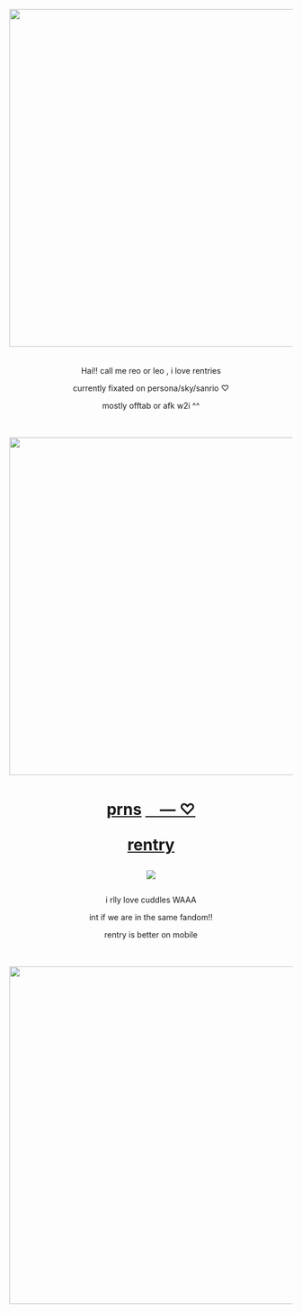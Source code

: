 <p align="center"><img src="https://i.imgur.com/KSjmsqq.png&=80" width="600">
ㅤ
<p align="center"> Hai!! call me reo or leo , i love rentries
<p align="center">currently fixated on persona/sky/sanrio ♡
<p align="center"> mostly offtab or afk w2i ^^

ㅤㅤㅤㅤㅤㅤㅤㅤㅤㅤㅤㅤ

<p align="center"><img src="https://i.imgur.com/MJ8GSi4.png&" width="600">

<h1 align="center"></[prns](https://pronouns.cc/@kureomi)>

[prns](https://pronouns.cc/@kureomi) [ㅤ— ⁠♡](https://retrospring.net/@goroplushie) 

[rentry](https://rentry.co/anti-thief)

![](https://komarev.com/ghpvc/?username=P5royal&color=B22222&style=plastic-square)
</h1>


<p align="center"> i rlly love cuddles WAAA 
<p align="center"> int if we are in the same fandom!!
<p align="center"> rentry is better on mobile

ㅤㅤㅤㅤㅤㅤㅤㅤㅤㅤㅤㅤ
  
<p align="center" i loooovee >


<img src="https://i.imgur.com/PfwFNtJ.png&=80" width="600">

ㅤ
